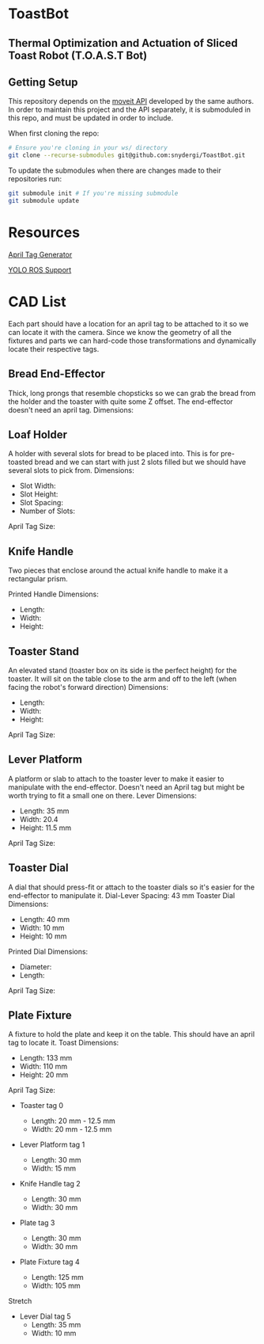 # ToastBot
## Thermal Optimization and Actuation of Sliced Toast Robot (T.O.A.S.T Bot)

## Getting Setup
This repository depends on the [moveit API](https://github.com/ME495-EmbeddedSystems/moveitapi-group5) developed by the same authors. In order to maintain this project and the API separately, it is submoduled in this repo, and must be updated in order to include.

When first cloning the repo:
```bash
# Ensure you're cloning in your ws/ directory
git clone --recurse-submodules git@github.com:snydergi/ToastBot.git
```

To update the submodules when there are changes made to their repositories run:
```bash
git submodule init # If you're missing submodule
git submodule update
```

# Resources
[April Tag Generator](https://chaitanyantr.github.io/apriltag.html)

[YOLO ROS Support](https://github.com/mgonzs13/yolo_ros)

# CAD List
Each part should have a location for an april tag to be attached to it so we can locate it with the camera. Since we know the geometry of all the fixtures and parts we can hard-code those transformations and dynamically locate their respective tags.
## Bread End-Effector
Thick, long prongs that resemble chopsticks so we can grab the bread from the holder and the toaster with quite some Z offset. The end-effector doesn't need an april tag.
Dimensions:

## Loaf Holder
A holder with several slots for bread to be placed into. This is for pre-toasted bread and we can start with just 2 slots filled but we should have several slots to pick from.
Dimensions:
 -  Slot Width:
 -  Slot Height:
 -  Slot Spacing:
 -  Number of Slots:

April Tag Size:

## Knife Handle
Two pieces that enclose around the actual knife handle to make it a rectangular prism. 

Printed Handle Dimensions:
 - Length:
 - Width:
 - Height: 

## Toaster Stand
An elevated stand (toaster box on its side is the perfect height) for the toaster. It will sit on the table close to the arm and off to the left (when facing the robot's forward direction)
Dimensions:
  - Length:
  - Width:
  - Height:

April Tag Size: 

## Lever Platform
A platform or slab to attach to the toaster lever to make it easier to manipulate with the end-effector. Doesn't need an April tag but might be worth trying to fit a small one on there.
Lever Dimensions:
   - Length: 35 mm
   - Width: 20.4
   - Height: 11.5 mm

April Tag Size: 

## Toaster Dial
A dial that should press-fit or attach to the toaster dials so it's easier for the end-effector to manipulate it.
Dial-Lever Spacing: 43 mm
Toaster Dial Dimensions:
  - Length: 40 mm
  - Width: 10 mm
  - Height: 10 mm

Printed Dial Dimensions:
 - Diameter:
 - Length:

April Tag Size: 

## Plate Fixture
A fixture to hold the plate and keep it on the table. This should have an april tag to locate it.
Toast Dimensions:
  - Length: 133 mm
  - Width: 110 mm
  - Height: 20 mm

April Tag Size: 
- Toaster
    tag 0
    - Length: 20 mm - 12.5 mm
    - Width: 20 mm - 12.5 mm
    
- Lever Platform
    tag 1
    - Length: 30 mm
    - Width: 15 mm
    
- Knife Handle
    tag 2
    - Length: 30 mm
    - Width: 30 mm

- Plate
    tag 3
    - Length: 30 mm
    - Width: 30 mm
    
- Plate Fixture
    tag 4
    - Length: 125 mm
    - Width: 105 mm

Stretch
- Lever Dial
    tag 5
  - Length: 35 mm
  - Width: 10 mm